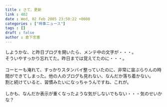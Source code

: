 ```yaml
---
title : さて、更新
link : 402
date : Wed, 02 Feb 2005 23:50:22 +0000
categories : ["時事ニュース"]
tags : []
draft : false
author : 倉下忠憲
---
```


しようかな、と昨日ブログを開いたら、メンテ中の文字が・・・。<BR>そういやすっかり忘れてた。昨日までは覚えてたのに・・・。<BR><BR>コーヒーも淹れて、すっかりスタンバイ整っていたのに、非常に宙ぶらりんの時間ができてしまった。他の人のブログも見れない、なんだか落ち着かない。<BR>割と続けていると、習慣みたいになっちゃうんですね、これが。<BR><BR>しかも、なんだか表示が重くなったような気がしないでもない・・・気のせいかな？<br><br>
